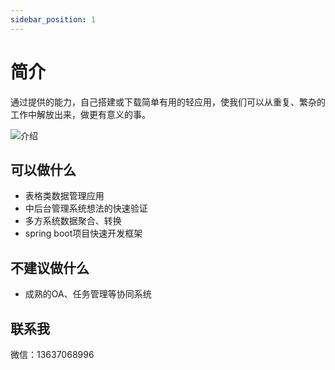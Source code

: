 ```yaml
---
sidebar_position: 1
---
```


# 简介

通过提供的能力，自己搭建或下载简单有用的轻应用，使我们可以从重复、繁杂的工作中解放出来，做更有意义的事。


![介绍](/img/intro/3part.png)

## 可以做什么
- 表格类数据管理应用
- 中后台管理系统想法的快速验证
- 多方系统数据聚合、转换
- spring boot项目快速开发框架

## 不建议做什么
- 成熟的OA、任务管理等协同系统

## 联系我
  微信：13637068996
